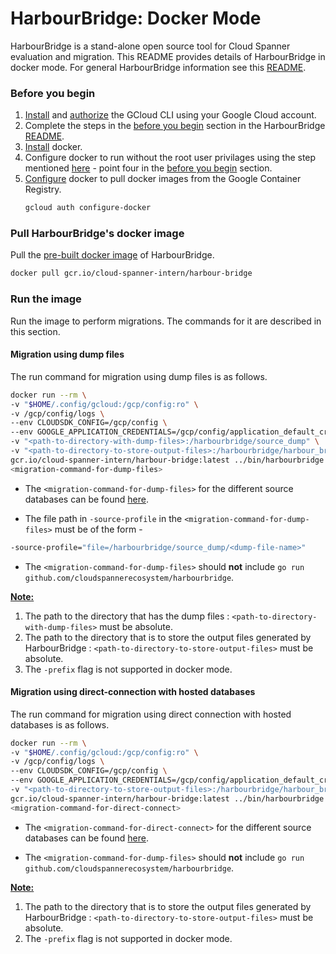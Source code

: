 # HarbourBridge: Docker Mode

HarbourBridge is a stand-alone open source tool for Cloud Spanner evaluation and
migration. This README provides details of HarbourBridge in docker mode. For general HarbourBridge information see
this [README](https://github.com/cloudspannerecosystem/harbourbridge).

### Before you begin

1. [Install](https://cloud.google.com/sdk/docs/install) and [authorize](https://cloud.google.com/sdk/docs/authorizing#:~:text=If%20you%20want,grant%20access%20permissions.) the GCloud CLI using your Google Cloud account.
2. Complete the steps in the [before you begin](https://github.com/cloudspannerecosystem/harbourbridge#before-you-begin) section in the HarbourBridge [README](https://github.com/cloudspannerecosystem/harbourbridge).
3. [Install](https://docs.docker.com/engine/install/) docker.
4. Configure docker to run without the root user privilages using the step mentioned [here](https://cloud.google.com/container-registry/docs/advanced-authentication#:~:text=Docker%20requires%20privileged%20access%20to%20interact%20with%20registries.%20On%20Linux%20or%20Windows%2C%20add%20the%20user%20that%20you%20use%20to%20run%20Docker%20commands%20to%20the%20Docker%20security%20group.%20This%20step%20is%20not%20required%20on%20MacOS%20since%20Docker%20Desktop%20runs%20on%20a%20virtual%20machine%20as%20the%20root%20user.) - point four in the [before you begin](https://cloud.google.com/container-registry/docs/advanced-authentication#prereqs) section.
5. [Configure](https://cloud.google.com/sdk/gcloud/reference/auth/configure-docker) docker to pull docker images from the Google Container Registry. 
   ```sh
   gcloud auth configure-docker
   ```

### Pull HarbourBridge's docker image

Pull the [pre-built docker image](https://pantheon.corp.google.com/gcr/images/cloud-spanner-intern/global/harbour-bridge?project=cloud-spanner-intern) of HarbourBridge.
```sh
docker pull gcr.io/cloud-spanner-intern/harbour-bridge
```
### Run the image

Run the image to perform migrations. The commands for it are described in this section.

#### Migration using dump files

The run command for migration using dump files is as follows.
```sh
docker run --rm \
-v "$HOME/.config/gcloud:/gcp/config:ro" \
-v /gcp/config/logs \
--env CLOUDSDK_CONFIG=/gcp/config \
--env GOOGLE_APPLICATION_CREDENTIALS=/gcp/config/application_default_credentials.json \
-v "<path-to-directory-with-dump-files>:/harbourbridge/source_dump" \
-v "<path-to-directory-to-store-output-files>:/harbourbridge/harbour_bridge_output" \
gcr.io/cloud-spanner-intern/harbour-bridge:latest ../bin/harbourbridge \
<migration-command-for-dump-files>
```

- The `<migration-command-for-dump-files>` for the different source databases can be found [here](https://github.com/cloudspannerecosystem/harbourbridge#running-harbourbridge).

- The file path in `-source-profile` in the `<migration-command-for-dump-files>` must be of the form - 
```sh
-source-profile="file=/harbourbridge/source_dump/<dump-file-name>"
```

- The `<migration-command-for-dump-files>` should **not** include `go run github.com/cloudspannerecosystem/harbourbridge`.


<ins>**Note:**</ins>

1. The path to the directory that has the dump files : `<path-to-directory-with-dump-files>` must be absolute.
2. The path to the directory that is to store the output files generated by HarbourBridge : `<path-to-directory-to-store-output-files>` must be absolute.
2. The `-prefix` flag is not supported in docker mode.


#### Migration using direct-connection with hosted databases

The run command for migration using direct connection with hosted databases is as follows.
```sh
docker run --rm \
-v "$HOME/.config/gcloud:/gcp/config:ro" \
-v /gcp/config/logs \
--env CLOUDSDK_CONFIG=/gcp/config \
--env GOOGLE_APPLICATION_CREDENTIALS=/gcp/config/application_default_credentials.json \
-v "<path-to-directory-to-store-output-files>:/harbourbridge/harbour_bridge_output" \
gcr.io/cloud-spanner-intern/harbour-bridge:latest ../bin/harbourbridge \
<migration-command-for-direct-connect>
```

- The `<migration-command-for-direct-connect>` for the different source databases can be found [here](https://github.com/cloudspannerecosystem/harbourbridge#running-harbourbridge).

- The `<migration-command-for-dump-files>` should **not** include `go run github.com/cloudspannerecosystem/harbourbridge`.


<ins>**Note:**</ins>

1. The path to the directory that is to store the output files generated by HarbourBridge : `<path-to-directory-to-store-output-files>` must be absolute.
2. The `-prefix` flag is not supported in docker mode.
